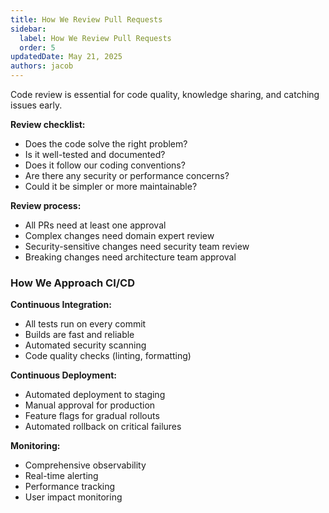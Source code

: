 ```yaml
---
title: How We Review Pull Requests
sidebar:
  label: How We Review Pull Requests
  order: 5
updatedDate: May 21, 2025
authors: jacob
---
```


Code review is essential for code quality, knowledge sharing, and catching issues early.

**Review checklist:**
- Does the code solve the right problem?
- Is it well-tested and documented?
- Does it follow our coding conventions?
- Are there any security or performance concerns?
- Could it be simpler or more maintainable?

**Review process:**
- All PRs need at least one approval
- Complex changes need domain expert review
- Security-sensitive changes need security team review
- Breaking changes need architecture team approval

### How We Approach CI/CD

**Continuous Integration:**
- All tests run on every commit
- Builds are fast and reliable
- Automated security scanning
- Code quality checks (linting, formatting)

**Continuous Deployment:**
- Automated deployment to staging
- Manual approval for production
- Feature flags for gradual rollouts
- Automated rollback on critical failures

**Monitoring:**
- Comprehensive observability
- Real-time alerting
- Performance tracking
- User impact monitoring